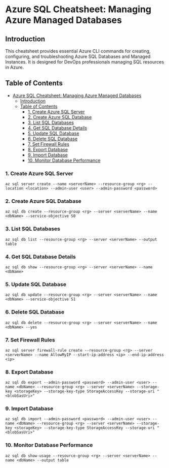 # Azure SQL Cheatsheet: Managing Azure Managed Databases

## Introduction
This cheatsheet provides essential Azure CLI commands for creating, configuring, and troubleshooting Azure SQL Databases and Managed Instances. It is designed for DevOps professionals managing SQL resources in Azure.

## Table of Contents
- [Azure SQL Cheatsheet: Managing Azure Managed Databases](#azure-sql-cheatsheet-managing-azure-managed-databases)
  - [Introduction](#introduction)
  - [Table of Contents](#table-of-contents)
    - [1. Create Azure SQL Server](#1-create-azure-sql-server)
    - [2. Create Azure SQL Database](#2-create-azure-sql-database)
    - [3. List SQL Databases](#3-list-sql-databases)
    - [4. Get SQL Database Details](#4-get-sql-database-details)
    - [5. Update SQL Database](#5-update-sql-database)
    - [6. Delete SQL Database](#6-delete-sql-database)
    - [7. Set Firewall Rules](#7-set-firewall-rules)
    - [8. Export Database](#8-export-database)
    - [9. Import Database](#9-import-database)
    - [10. Monitor Database Performance](#10-monitor-database-performance)

<a id="create-sql-server"></a>
### 1. Create Azure SQL Server
```
az sql server create --name <serverName> --resource-group <rg> --location <location> --admin-user <user> --admin-password <password>
```

<a id="create-sql-database"></a>
### 2. Create Azure SQL Database
```
az sql db create --resource-group <rg> --server <serverName> --name <dbName> --service-objective S0
```

<a id="list-sql-databases"></a>
### 3. List SQL Databases
```
az sql db list --resource-group <rg> --server <serverName> --output table
```

<a id="sql-database-details"></a>
### 4. Get SQL Database Details
```
az sql db show --resource-group <rg> --server <serverName> --name <dbName>
```

<a id="update-sql-database"></a>
### 5. Update SQL Database
```
az sql db update --resource-group <rg> --server <serverName> --name <dbName> --service-objective S1
```

<a id="delete-sql-database"></a>
### 6. Delete SQL Database
```
az sql db delete --resource-group <rg> --server <serverName> --name <dbName> --yes
```

<a id="set-firewall"></a>
### 7. Set Firewall Rules
```
az sql server firewall-rule create --resource-group <rg> --server <serverName> --name AllowMyIP --start-ip-address <ip> --end-ip-address <ip>
```

<a id="export-database"></a>
### 8. Export Database
```
az sql db export --admin-password <password> --admin-user <user> --name <dbName> --resource-group <rg> --server <serverName> --storage-key <storageKey> --storage-key-type StorageAccessKey --storage-uri "<blobSasUri>"
```

<a id="import-database"></a>
### 9. Import Database
```
az sql db import --admin-password <password> --admin-user <user> --name <dbName> --resource-group <rg> --server <serverName> --storage-key <storageKey> --storage-key-type StorageAccessKey --storage-uri "<blobSasUri>"
```

<a id="monitor-performance"></a>
### 10. Monitor Database Performance
```
az sql db show-usage --resource-group <rg> --server <serverName> --name <dbName> --output table
```
